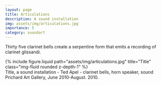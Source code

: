 ```yaml
---
layout: page
title: Articulations
description: A sound installation 
img: assets/img/articulations.jpg
importance: 5
category: soundart
---
```


Thirty five clarinet bells create a serpentine form that emits a recording of clarinet glissandi.



<div class="row">
    <div class="col-sm mt-3 mt-md-0">
        {% include figure.liquid path="assets/img/articulations.jpg" title="Title" class="img-fluid rounded z-depth-1" %}
    </div>
</div>
<div class="caption">
    Title, a sound installation - Ted Apel - clarinet bells, horn speaker, sound
Prichard Art Gallery, June 2010-August. 2010.

</div>



